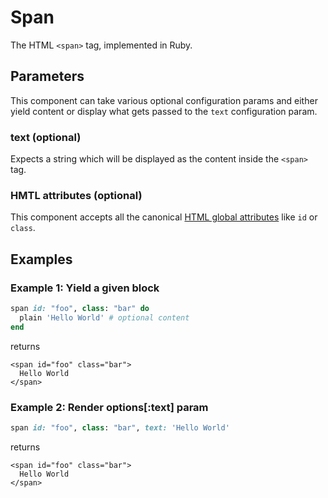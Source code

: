 # Span

The HTML `<span>` tag, implemented in Ruby.

## Parameters

This component can take various optional configuration params and either yield content or display what gets passed to the `text` configuration param.

### text \(optional\)

Expects a string which will be displayed as the content inside the `<span>` tag.

### HMTL attributes \(optional\)

This component accepts all the canonical [HTML global attributes](https://www.w3schools.com/tags/ref_standardattributes.asp) like `id` or `class`.

## Examples

### Example 1: Yield a given block

```ruby
span id: "foo", class: "bar" do
  plain 'Hello World' # optional content
end
```

returns

```markup
<span id="foo" class="bar">
  Hello World
</span>
```

### Example 2: Render options\[:text\] param

```ruby
span id: "foo", class: "bar", text: 'Hello World'
```

returns

```markup
<span id="foo" class="bar">
  Hello World
</span>
```

